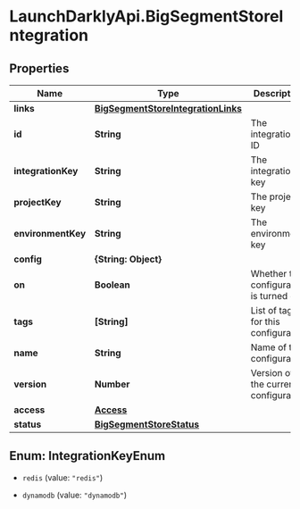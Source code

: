 # LaunchDarklyApi.BigSegmentStoreIntegration

## Properties

Name | Type | Description | Notes
------------ | ------------- | ------------- | -------------
**links** | [**BigSegmentStoreIntegrationLinks**](BigSegmentStoreIntegrationLinks.md) |  | 
**id** | **String** | The integration ID | 
**integrationKey** | **String** | The integration key | 
**projectKey** | **String** | The project key | 
**environmentKey** | **String** | The environment key | 
**config** | **{String: Object}** |  | 
**on** | **Boolean** | Whether the configuration is turned on | 
**tags** | **[String]** | List of tags for this configuration | 
**name** | **String** | Name of the configuration | 
**version** | **Number** | Version of the current configuration | 
**access** | [**Access**](Access.md) |  | [optional] 
**status** | [**BigSegmentStoreStatus**](BigSegmentStoreStatus.md) |  | 



## Enum: IntegrationKeyEnum


* `redis` (value: `"redis"`)

* `dynamodb` (value: `"dynamodb"`)




